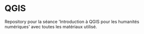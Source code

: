 # QGIS
Repository pour la séance 'Introduction à QGIS pour les humanités numériques' avec toutes les matériaux utilisé.
